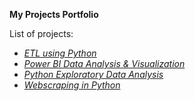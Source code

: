 __My Projects Portfolio__

List of projects:
* _[ETL using Python](https://github.com/mbhagwan/portfolio/tree/main/etl-using-python)_
* _[Power BI Data Analysis & Visualization](https://github.com/mbhagwan/portfolio/tree/main/powerbi-data-analysis-and-visualization)_
* _[Python Exploratory Data Analysis](https://github.com/mbhagwan/portfolio/tree/main/python-exploratory-data-analysis)_
* _[Webscraping in Python](https://github.com/mbhagwan/portfolio/tree/main/webscraping-in-python)_
